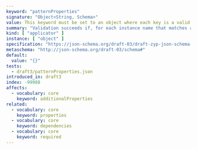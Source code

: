 ```yaml
---
keyword: "patternProperties"
signature: "Object<String, Schema>"
value: This keyword must be set to an object where each key is a valid regular expression, preferably using the [ECMA-262](https://www.ecma-international.org/publications-and-standards/standards/ecma-262/) flavour, and each value is a valid JSON Schema
summary: "Validation succeeds if, for each instance name that matches any regular expressions that appear as a property name in this keyword's value, the child instance for that name successfully validates against each schema that corresponds to a matching regular expression."
kind: [ "applicator" ]
instance: [ "object" ]
specification: "https://json-schema.org/draft-03/draft-zyp-json-schema-03.pdf#5.3"
metaschema: "http://json-schema.org/draft-03/schema#"
default:
  value: "{}"
tests:
  - draft3/patternProperties.json
introduced_in: draft3
index: -99988
affects:
  - vocabulary: core
    keyword: additionalProperties
related:
  - vocabulary: core
    keyword: properties
  - vocabulary: core
    keyword: dependencies
  - vocabulary: core
    keyword: required
---
```

